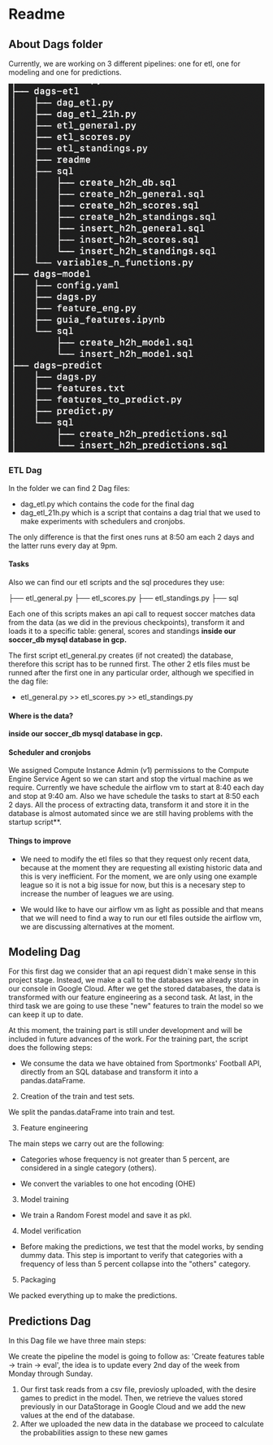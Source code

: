 # Readme

## About Dags folder
Currently, we are working on 3 different pipelines: one for etl, one for modeling and one for predictions.

![directory](https://raw.githubusercontent.com/JulioLezamaAmastalli/ubiquitous-goggles/main/Dags/tree.png)

### ETL Dag

In the folder we can find 2 Dag files:
+ dag_etl.py which contains the code for the final dag 
+ dag_etl_21h.py which is a script that contains a dag trial that we used to make experiments with schedulers and cronjobs.

The only difference is that the first ones runs at 8:50 am each 2 days and the latter runs every day at 9pm.

#### Tasks

Also we can find our etl scripts and the sql procedures they use:

├── etl_general.py
├── etl_scores.py
├── etl_standings.py
├── sql

Each one of this scripts makes an api call to request soccer matches data from the data (as we did in the previous checkpoints), transform it and loads it to a specific table: general, scores and standings **inside our soccer_db mysql database in gcp.**

The first script etl_general.py creates (if not created) the database, therefore this script has to be runned first. The other 2 etls files must be runned after the first one in any particular order, although we specified in the dag file:

+ etl_general.py >>  etl_scores.py >> etl_standings.py

#### Where is the data?

**inside our soccer_db mysql database in gcp.**

#### Scheduler and cronjobs

We assigned Compute Instance Admin (v1) permissions to the Compute Engine Service Agent so we can start and stop the virtual machine as we require. Currently we have schedule the airflow vm to start at 8:40 each day and stop at 9:40 am. Also we have schedule the tasks to start at 8:50 each 2 days.  All the process of extracting data, transform it and store it in the database is almost automated since we are still having problems with the startup script**.

#### Things to improve

+ We need to modify the etl files so that they request only recent data, because at the moment they are requesting all existing historic data and this is very inefficient. For the moment, we are only using one example league so it is not a big issue for now, but this is a necesary step to increase the number of leagues we are using.

+ We would like to have our airflow vm as light as possible and that means that we will need to find a way to run our etl files outside the airflow vm, we are discussing alternatives at the moment.


## Modeling Dag

For this first dag we consider that an api request didn´t make sense in this project stage. Instead, we make a call to the databases we already store in our console in Google Cloud. After we get the stored databases, the data is transformed with our feature engineering as a second task. At last, in the third task we are going to use these "new" features to train the model so we can keep it up to date.

At this moment, the training part is still under development and will be included in future advances of the work.
For the training part, the script does the following steps:
  + We consume the data we have obtained from Sportmonks' Football API, directly from an SQL database and transform it into a pandas.dataFrame.

  2. Creation of the train and test sets.

  We split the pandas.dataFrame into train and test.

  3. Feature engineering

  The main steps we carry out are the following:

  + Categories whose frequency is not greater than 5 percent, are considered in a single category (others).

  + We convert the variables to one hot encoding (OHE)

  3. Model training

  + We train a Random Forest model and save it as pkl.

  4. Model verification

  + Before making the predictions, we test that the model works, by sending dummy data. This step is important to verify that categories with a frequency   of less than 5 percent collapse into the "others" category.

  5. Packaging
  
  We packed everything up to make the predictions.
  
## Predictions Dag

In this Dag file we have three main steps:

We create the pipeline the model is going to follow as: 'Create features table -> train -> eval', the idea is to update every 2nd day of the week from Monday through Sunday. 
1. Our first task reads from a csv file, previosly uploaded, with the desire games to predict in the model. Then, we retrieve the values stored previously in our DataStorage in Google Cloud and we add the new values at the end of the database. 
2. After we uploaded the new data in the database we proceed to calculate the probabilities assign to these new games
